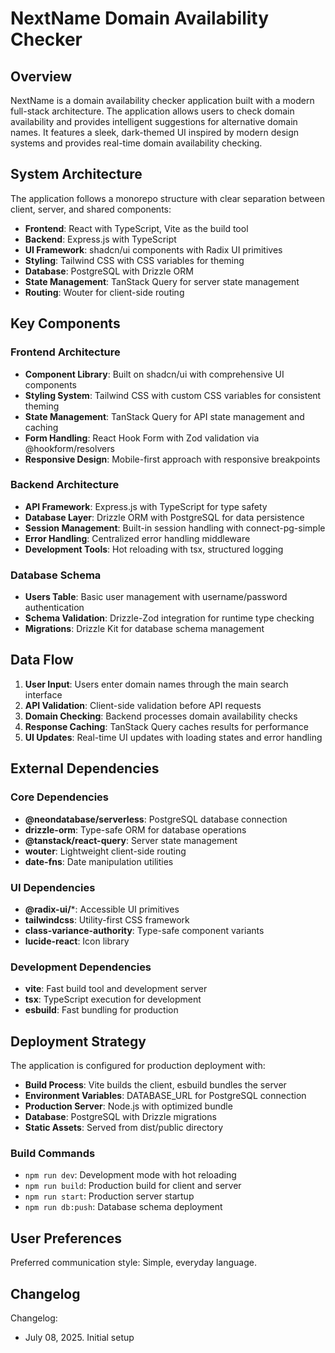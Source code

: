 # NextName Domain Availability Checker

## Overview

NextName is a domain availability checker application built with a modern full-stack architecture. The application allows users to check domain availability and provides intelligent suggestions for alternative domain names. It features a sleek, dark-themed UI inspired by modern design systems and provides real-time domain availability checking.

## System Architecture

The application follows a monorepo structure with clear separation between client, server, and shared components:

- **Frontend**: React with TypeScript, Vite as the build tool
- **Backend**: Express.js with TypeScript
- **UI Framework**: shadcn/ui components with Radix UI primitives
- **Styling**: Tailwind CSS with CSS variables for theming
- **Database**: PostgreSQL with Drizzle ORM
- **State Management**: TanStack Query for server state management
- **Routing**: Wouter for client-side routing

## Key Components

### Frontend Architecture
- **Component Library**: Built on shadcn/ui with comprehensive UI components
- **Styling System**: Tailwind CSS with custom CSS variables for consistent theming
- **State Management**: TanStack Query for API state management and caching
- **Form Handling**: React Hook Form with Zod validation via @hookform/resolvers
- **Responsive Design**: Mobile-first approach with responsive breakpoints

### Backend Architecture
- **API Framework**: Express.js with TypeScript for type safety
- **Database Layer**: Drizzle ORM with PostgreSQL for data persistence
- **Session Management**: Built-in session handling with connect-pg-simple
- **Error Handling**: Centralized error handling middleware
- **Development Tools**: Hot reloading with tsx, structured logging

### Database Schema
- **Users Table**: Basic user management with username/password authentication
- **Schema Validation**: Drizzle-Zod integration for runtime type checking
- **Migrations**: Drizzle Kit for database schema management

## Data Flow

1. **User Input**: Users enter domain names through the main search interface
2. **API Validation**: Client-side validation before API requests
3. **Domain Checking**: Backend processes domain availability checks
4. **Response Caching**: TanStack Query caches results for performance
5. **UI Updates**: Real-time UI updates with loading states and error handling

## External Dependencies

### Core Dependencies
- **@neondatabase/serverless**: PostgreSQL database connection
- **drizzle-orm**: Type-safe ORM for database operations
- **@tanstack/react-query**: Server state management
- **wouter**: Lightweight client-side routing
- **date-fns**: Date manipulation utilities

### UI Dependencies
- **@radix-ui/***: Accessible UI primitives
- **tailwindcss**: Utility-first CSS framework
- **class-variance-authority**: Type-safe component variants
- **lucide-react**: Icon library

### Development Dependencies
- **vite**: Fast build tool and development server
- **tsx**: TypeScript execution for development
- **esbuild**: Fast bundling for production

## Deployment Strategy

The application is configured for production deployment with:

- **Build Process**: Vite builds the client, esbuild bundles the server
- **Environment Variables**: DATABASE_URL for PostgreSQL connection
- **Production Server**: Node.js with optimized bundle
- **Database**: PostgreSQL with Drizzle migrations
- **Static Assets**: Served from dist/public directory

### Build Commands
- `npm run dev`: Development mode with hot reloading
- `npm run build`: Production build for client and server
- `npm run start`: Production server startup
- `npm run db:push`: Database schema deployment

## User Preferences

Preferred communication style: Simple, everyday language.

## Changelog

Changelog:
- July 08, 2025. Initial setup